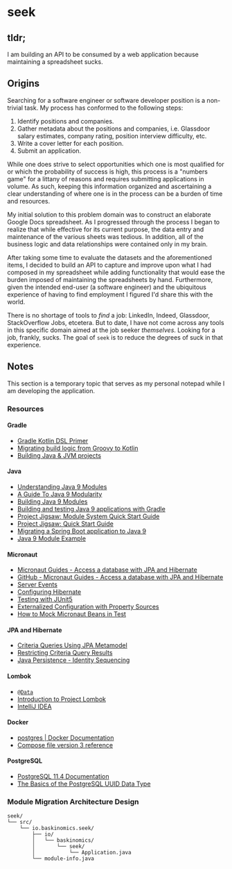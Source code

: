 # seek

## tldr;

I am building an API to be consumed by a web application because maintaining a spreadsheet sucks.

## Origins

Searching for a software engineer or software developer position is a non-trivial task. My process has conformed to the following steps:

1. Identify positions and companies.
2. Gather metadata about the positions and companies, i.e. Glassdoor salary estimates, company rating, position interview difficulty, etc.
3. Write a cover letter for each position.
4. Submit an application.

While one does strive to select opportunities which one is most qualified for or which the probability of success is high, this process is a "numbers game" for a littany of reasons and requires submitting applications in volume. As such, keeping this information organized and ascertaining a clear understanding of where one is in the process can be a burden of time and resources. 

My initial solution to this problem domain was to construct an elaborate Google Docs spreadsheet. As I progressed through the process I began to realize that while effective for its current purpose, the data entry and maintenance of the various sheets was tedious. In addition, all of the business logic and data relationships were contained only in my brain. 

After taking some time to evaluate the datasets and the aforementioned items, I decided to build an API to capture and improve upon what I had composed in my spreadsheet while adding functionality that would ease the burden imposed of maintaining the spreadsheets by hand. Furthermore, given the intended end-user (a software engineer) and the ubiquitous experience of having to find employment I figured I'd share this with the world. 

There is no shortage of tools to _find_ a job: LinkedIn, Indeed, Glassdoor, StackOverflow Jobs, etcetera. But to date, I have not come across any tools in this specific domain aimed at the job seeker _themselves_. Looking for a job, frankly, sucks. The goal of `seek` is to reduce the degrees of suck in that experience.

## Notes

This section is a temporary topic that serves as my personal notepad while I am developing the application.

### Resources

#### Gradle
* [Gradle Kotlin DSL Primer](https://docs.gradle.org/5.0/userguide/kotlin_dsl.html)
* [Migrating build logic from Groovy to Kotlin](https://guides.gradle.org/migrating-build-logic-from-groovy-to-kotlin/#configurations-and-dependencies)
* [Building Java & JVM projects](https://docs.gradle.org/current/userguide/building_java_projects.html#sec:java_dependency_management_overview)

#### Java
* [Understanding Java 9 Modules](https://www.oracle.com/corporate/features/understanding-java-9-modules.html)
* [A Guide To Java 9 Modularity](https://www.baeldung.com/java-9-modularity)
* [Building Java 9 Modules](https://guides.gradle.org/building-java-9-modules/)
* [Building and testing Java 9 applications with Gradle](https://melix.github.io/javaone-2017-jigsaw)
* [Project Jigsaw: Module System Quick Start Guide](http://openjdk.java.net/projects/jigsaw/quick-start)
* [Project Jigsaw: Quick Start Guide](http://openjdk.java.net/projects/jigsaw/quick-start)
* [Migrating a Spring Boot application to Java 9](https://blog.frankel.ch/migrating-to-java-9/2/)
* [Java 9 Module Example](https://www.concretepage.com/java/java-9/java-module)

#### Micronaut
* [Micronaut Guides - Access a database with JPA and Hibernate](https://guides.micronaut.io/micronaut-data-access-jpa-hibernate/guide/index.html)
* [GitHub - Micronaut Guides - Access a database with JPA and Hibernate](https://github.com/micronaut-guides/micronaut-data-access-jpa-hibernate/tree/master/complete)
* [Server Events](https://docs.micronaut.io/latest/guide/index.html#serverEvents)
* [Configuring Hibernate](https://micronaut-projects.github.io/micronaut-sql/latest/guide/#hibernate)
* [Testing with JUnit5](https://micronaut-projects.github.io/micronaut-test/latest/guide/index.html#junit5)
* [Externalized Configuration with Property Sources](https://docs.micronaut.io/latest/guide/index.html#propertySource)
* [How to Mock Micronaut Beans in Test](https://medium.com/agorapulse-stories/how-to-mock-micronaut-beans-in-tests-eaba6d20de70)

#### JPA and Hibernate
* [Criteria Queries Using JPA Metamodel](https://www.baeldung.com/hibernate-criteria-queries-metamodel)
* [Restricting Criteria Query Results](https://docs.oracle.com/cd/E19798-01/821-1841/gjivi/index.html)
* [Java Persistence - Identity Sequencing](https://en.wikibooks.org/wiki/Java_Persistence/Identity_and_Sequencing#Identity_sequencing)

#### Lombok
* [`@Data`](https://projectlombok.org/features/Data)
* [Introduction to Project Lombok](https://www.baeldung.com/intro-to-project-lombok)
* [IntelliJ IDEA](https://projectlombok.org/setup/intellij)

#### Docker
* [postgres | Docker Documentation](https://docs.docker.com/samples/library/postgres/)
* [Compose file version 3 reference](https://docs.docker.com/compose/compose-file/)

#### PostgreSQL
* [PostgreSQL 11.4 Documentation](https://www.postgresql.org/docs/11/index.html)
* [The Basics of the PostgreSQL UUID Data Type](http://www.postgresqltutorial.com/postgresql-uuid/)

### Module Migration Architecture Design

```
seek/
└── src/
    └── io.baskinomics.seek/
        ├── io/
        │   └── baskinomics/
        │       └── seek/
        │           └── Application.java
        └── module-info.java
```

